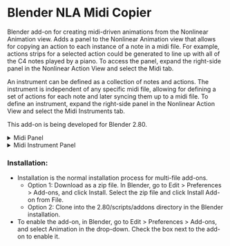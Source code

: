 # Blender NLA Midi Copier
Blender add-on for creating midi-driven animations from the Nonlinear Animation view.  Adds a panel to the Nonlinear Animation view that allows for copying an action to each instance of a note in a midi file. For example, actions strips for a selected action could be generated to line up with all of the C4 notes played by a piano. To access the panel, expand the right-side panel in the Nonlinear Action View and select the Midi tab.

An instrument can be defined as a collection of notes and actions.  The instrument is independent of any specific midi file, allowing for defining a set of actions for each note and later syncing them up to a midi file.  To define an instrument, expand the right-side panel in the Nonlinear Action View and select the Midi Instruments tab.

This add-on is being developed for Blender 2.80.


<details>
<summary>
Midi Panel 
</summary>
 
### Midi Panel controls:

![Midi Panel](images/MidiPanelExample.PNG)

* Choose midi file:
  * Select a midi file.
* Midi File:
  * Displays the selected midi file.
* Track:
  * Choose a track from the midi file. (Tracks with no notes will not be shown.)
* Note:
  * Choose a note from the selected track. (Only notes played in the selected track will be shown.)
* Type:
  * The type of object to animate. Select "Object" to animate objects in the scene. Change this value to animate something other than an object.  For example, select "Light" to animate the brightness of a light.
* Object:
  * The object to animate.  This field will change depending on the value of Type.  If Type is Object, this field will allow selecting an object, if Type is Light, this field will allow selecting a Light, ect.  
* Action:
  * The action to generate NLA Strips from. Only actions valid for the selected Type will be shown.
* Copy Action to Selected Objects:
  * If this option is selected, then the selected objects will be animated instead of the Object in the Object control. This option is only valid for Type Object. 
* Duplicate Object on Overlap:
  * If this option is selected, then overlapping action strips will be placed on new objects that are duplicates of the original object being animated.  If this option is not selected, then overlapping action strips will be omitted. This option is only valid for Type Object.
* Nla Track:
  * The name of the NLA track to place action strips on.  Action strips will be placed on a new track created with this name.  A name wil be automatically generated if this field is blank. 
* First Frame:
  * The frame that the midi file starts on.
* Frame Offset:
  * Offset in frames to use when generating action strips (can be negative). For example, if the frame offset is -5, then the generated action strips will be placed starting 5 frames before the instances of the selected note.
* Action Length (Frames):
  * The length of the action. Used to determine if the action overlaps another generation action. Defaults to the true length of the action. As an example, if this is set to 50 frames, and two notes are only 30 frames apart, then the action for the second note will be considered to overlap the action for the first note.  The second note's action will either be omitted or copied to a duplicate object, depending on whether Duplicate Object on Overlap is selected. If this value is set to less than the true length of the action, it will be replaced by the true length of the action. This control is not available if no action is selected.
* Copy Action to Notes:
  * Click this button to generate action scripts from the selected action that line up with all instances of the selected note.

</details>  

<details>
<summary>
Midi Instrument Panel 
</summary>
 
### Midi Instrument Panel Controls

![Midi Instrument Panel](images/MidiInstruentPanelExample.PNG)

* Instrument
  * The selected instrument.  


#### Properties Box


* Name
  * The name of the instrument.
* Default Frame Offset:
  * The default frame offset used when creating a new action for the instrument.
* Transpose
  * \- octave: shift all actions down an octave
  * \- step: shift all actions down a step
  * \+ step: shift all actions up a step
  * \+ octave: shift all actions up an octave
* Delete \<instrument name\>  
  * Delete the instrument
      


#### Notes Box


* Note:
  * The selected note.  If there are actions associated to the note, the number of actions will be displayed in parentheses. For example, C5 (2) indicates that there are two actions associated to the note C5.
* Add Action
  * Adds an action for the selected note.  
* Action Boxes
  * Each action for the selected note is displayed in its own box. See the "Midi Panel Controls" section above for explanations of the controls in the action boxes.   


#### Animate Box

The animate instrument box is not avalable if there is no selected midi file.  Select a midi file in the Midi Panel.

* Track
  * The track from the midi file to use when animating the instrument.
* Animate \<instrument name\>
  * Animate the instrument.  The instrument's actions will be copied to notes from the selected track from the selected midi file.  The midi file is selected in the Midi Panel, and the selected track is selected in the Track field directly above this button.  The First Frame field in the Midi Panel will be used as the frame the midi file starts on.


* Create New Instrument
  * Creates a new instrument.
  
</details>  

### Installation:
* Installation is the normal installation process for multi-file add-ons.
  * Option 1: Download as a zip file. In Blender, go to Edit > Preferences > Add-ons, and click Install.  Select the zip file and click Install Add-on from File.
  * Option 2: Clone into the 2.80/scripts/addons directory in the Blender installation.
* To enable the add-on, in Blender, go to Edit > Preferences > Add-ons, and select Animation in the drop-down. Check the box next to the add-on to enable it.
